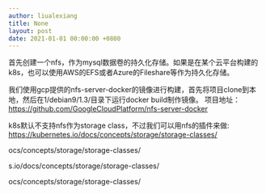 ```yaml
---
author: liualexiang
title: None
layout: post
date: 2021-01-01 00:00:00 +0800
---
```





首先创建一个nfs，作为mysql数据卷的持久化存储。如果是在某个云平台构建的k8s，也可以使用AWS的EFS或者Azure的Fileshare等作为持久化存储。

我们使用gcp提供的nfs-server-docker的镜像进行构建，首先将项目clone到本地，然后在1/debian9/1.3/目录下运行docker build制作镜像。
项目地址：https://github.com/GoogleCloudPlatform/nfs-server-docker

k8s默认不支持nfs作为storage class，不过我们可以用nfs的插件来做:
https://kubernetes.io/docs/concepts/storage/storage-classes/

ocs/concepts/storage/storage-classes/

s.io/docs/concepts/storage/storage-classes/

ocs/concepts/storage/storage-classes/

